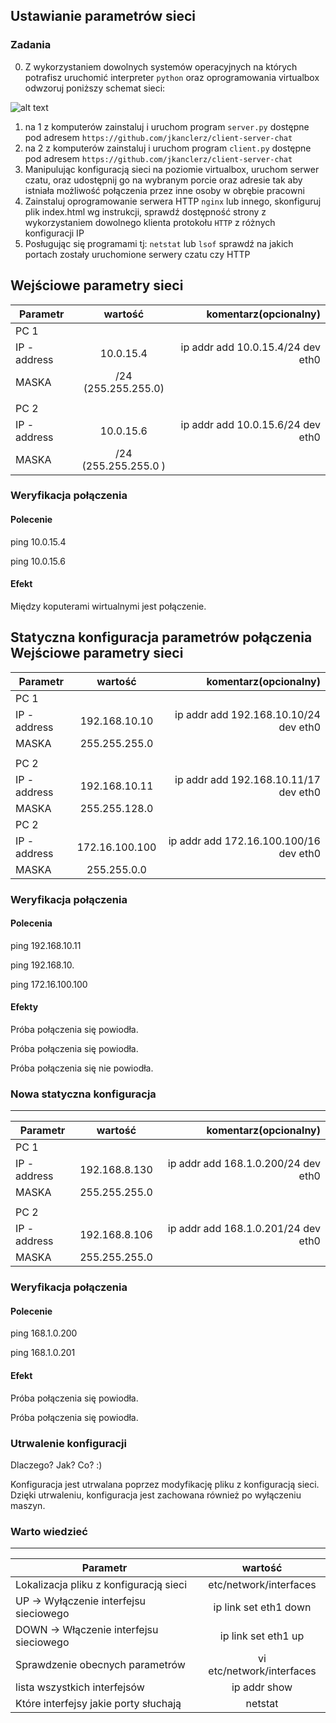 ## Ustawianie parametrów sieci

### Zadania

0. Z wykorzystaniem dowolnych systemów operacyjnych na których potrafisz uruchomić interpreter ``python`` oraz oprogramowania virtualbox odwzoruj poniższy schemat sieci:

![alt text][network]

[network]: ./network.png "Logo Title Text 2"

1. na 1 z komputerów zainstaluj i uruchom program ``server.py`` dostępne pod adresem ``https://github.com/jkanclerz/client-server-chat``
2. na 2 z komputerów zainstaluj i uruchom program ``client.py`` dostępne pod adresem ``https://github.com/jkanclerz/client-server-chat``
3. Manipulując konfiguracją sieci na poziomie virtualbox, uruchom serwer czatu, oraz udostępnij go na wybranym porcie oraz adresie tak aby istniała możliwość połączenia przez inne osoby w obrębie pracowni
4. Zainstaluj oprogramowanie serwera HTTP ``nginx`` lub innego, skonfiguruj plik index.html wg instrukcji, sprawdź dostępność strony z wykorzystaniem dowolnego klienta protokołu ``HTTP`` z różnych konfiguracji IP
5. Posługując się programami tj: ``netstat`` lub ``lsof`` sprawdź na jakich portach zostały uruchomione serwery czatu czy HTTP

Wejściowe parametry sieci
-------------------------
| Parametr | wartość | komentarz(opcionalny) |
| ------------- |:-------------:| -----:|
|   PC 1 |  
| IP - address  | 10.0.15.4 | ip addr add 10.0.15.4/24 dev eth0 |
| MASKA  | /24 (255.255.255.0) | |
|   |  | |
| PC 2  |  | |
| IP - address  | 10.0.15.6 | ip addr add 10.0.15.6/24 dev eth0 |
| MASKA  | /24 (255.255.255.0 )| |


### Weryfikacja połączenia

#### Polecenie

ping 10.0.15.4

ping 10.0.15.6

#### Efekt

Między koputerami wirtualnymi jest połączenie.



Statyczna konfiguracja parametrów połączenia
Wejściowe parametry sieci
-------------------------
| Parametr | wartość | komentarz(opcionalny) |
| ------------- |:-------------:| -----:|
|   PC 1 |  
| IP - address  | 192.168.10.10 | ip addr add 192.168.10.10/24 dev eth0 |
| MASKA  | 255.255.255.0 | |
|   |  | |
| PC 2  |  | |
| IP - address  | 192.168.10.11 | ip addr add 192.168.10.11/17 dev eth0 |
| MASKA  | 255.255.128.0 | |
| PC 2  |  | |
| IP - address  | 172.16.100.100 | ip addr add 172.16.100.100/16 dev eth0 |
| MASKA  | 255.255.0.0 | |

### Weryfikacja połączenia

#### Polecenia
ping 192.168.10.11

ping 192.168.10.

ping 172.16.100.100

#### Efekty
Próba połączenia się powiodła.

Próba połączenia się powiodła.

Próba połączenia się nie powiodła.


### Nowa statyczna konfiguracja 

-------------------------
| Parametr | wartość | komentarz(opcionalny) |
| ------------- |:-------------:| -----:|
|   PC 1 |  
| IP - address  | 192.168.8.130 | ip addr add 168.1.0.200/24 dev eth0 |
| MASKA  | 255.255.255.0 | |
|   |  | |
| PC 2  |  | |
| IP - address  | 192.168.8.106 | ip addr add 168.1.0.201/24 dev eth0 |
| MASKA  | 255.255.255.0 | |

### Weryfikacja połączenia

#### Polecenie
ping 168.1.0.200

ping 168.1.0.201

#### Efekt
Próba połączenia się powiodła.

Próba połączenia się powiodła.

### Utrwalenie konfiguracji
Dlaczego? Jak? Co? :)

Konfiguracja jest utrwalana poprzez modyfikację pliku z konfiguracją sieci. Dzięki utrwaleniu, konfiguracja jest zachowana również po wyłączeniu maszyn.

### Warto wiedzieć

-------------------------
| Parametr | wartość |
| ------------- |:-------------:|
| Lokalizacja pliku z konfiguracją sieci| etc/network/interfaces |
| UP -> Wyłączenie interfejsu sieciowego| ip link set eth1 down |
| DOWN -> Włączenie interfejsu sieciowego| ip link set eth1 up |
| Sprawdzenie obecnych parametrów | vi etc/network/interfaces |
| lista wszystkich interfejsów | ip addr show |
| Które interfejsy jakie porty słuchają | netstat |

